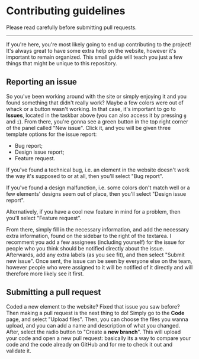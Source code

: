 # Contributing guidelines
Please read carefully before submitting pull requests.

---


If you're here, you're most likely going to end up contributing to the project! It's always great to have some extra help on the website, however it's important to remain organized. This small guide will teach you just a few things that might be unique to this repository.

## Reporting an issue
So you've been working around with the site or simply enjoying it and you found something that didn't really work? Maybe a few colors were out of whack or a button wasn't working. In that case, it's important to go to **Issues**, located in the taskbar above (you can also access it by pressing ```g``` and ```i```). From there, you're gonna see a green button in the top right corner of the panel called "New issue". Click it, and you will be given three template options for the issue report:
 - Bug report;
 - Design issue report;
 - Feature request.

If you've found a technical bug, i.e. an element in the website doesn't work the way it's supposed to or at all, then you'll select "Bug report".

If you've found a design malfunction, i.e. some colors don't match well or a few elements' designs seem out of place, then you'll select "Design issue report".

Alternatively, if you have a cool new feature in mind for a problem, then you'll select "Feature request".

From there, simply fill in the necessary information, and add the necessary extra information, found on the sidebar to the right of the textarea. I recomment you add a few assignees (including yourself) for the issue for people who you think should be notified directly about the issue. Afterwards, add any extra labels (as you see fit), and then select "Submit new issue". Once sent, the issue can be seen by everyone else on the team, however people who were assigned to it will be notified of it directly and will therefore more likely see it first.

## Submitting a pull request
Coded a new element to the website? Fixed that issue you saw before? Then making a pull request is the next thing to do! 
Simply go to the **Code** page, and select "Upload files". Then, you can choose the files you wanna upload, and you can add a name and description of what you changed. After, select the radio button to "Create a **new branch**". This will upload your code and open a new pull request: basically its a way to compare your code and the code already on GitHub and for me to check it out and validate it.
